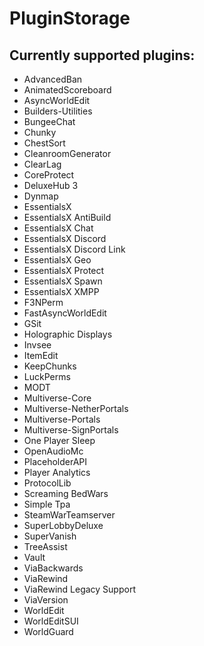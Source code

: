 # PluginStorage

## Currently supported plugins:

- AdvancedBan
- AnimatedScoreboard
- AsyncWorldEdit
- Builders-Utilities
- BungeeChat
- Chunky
- ChestSort
- CleanroomGenerator
- ClearLag
- CoreProtect
- DeluxeHub 3
- Dynmap
- EssentialsX
- EssentialsX AntiBuild
- EssentialsX Chat
- EssentialsX Discord
- EssentialsX Discord Link
- EssentialsX Geo
- EssentialsX Protect
- EssentialsX Spawn
- EssentialsX XMPP
- F3NPerm
- FastAsyncWorldEdit
- GSit
- Holographic Displays
- Invsee
- ItemEdit
- KeepChunks
- LuckPerms
- MODT
- Multiverse-Core
- Multiverse-NetherPortals
- Multiverse-Portals
- Multiverse-SignPortals
- One Player Sleep
- OpenAudioMc
- PlaceholderAPI
- Player Analytics
- ProtocolLib
- Screaming BedWars
- Simple Tpa
- SteamWarTeamserver
- SuperLobbyDeluxe
- SuperVanish
- TreeAssist
- Vault
- ViaBackwards
- ViaRewind
- ViaRewind Legacy Support
- ViaVersion
- WorldEdit
- WorldEditSUI
- WorldGuard